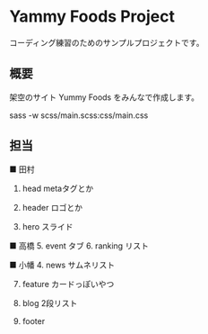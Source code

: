 # Yammy Foods Project

コーディング練習のためのサンプルプロジェクトです。

## 概要

架空のサイト Yummy Foods をみんなで作成します。


sass -w scss/main.scss:css/main.css

## 担当

■ 田村
1. head
metaタグとか

2. header
ロゴとか

3. hero
スライド


■ 高橋
5. event
タブ
6. ranking
リスト


■ 小幡
4. news
サムネリスト

7. feature
カードっぽいやつ

8. blog
2段リスト

9. footer
